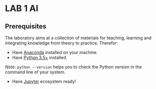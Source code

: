 # LAB 1 AI

## Prerequisites

The laboratory aims at a collection of materials for teaching, learning and integrating knowledge from theory to practice. Therefor:

* Have [Anaconda](https://www.anaconda.com/products/individual) installed on your machine.
* Have [Python 3.5+](https://www.python.org/downloads/) installed.

_Note:_ `python --version` helps you to check the Python version in the command line of your system.
* Have [Jupyter](https://jupyter.org/install) ecosystem ready!
